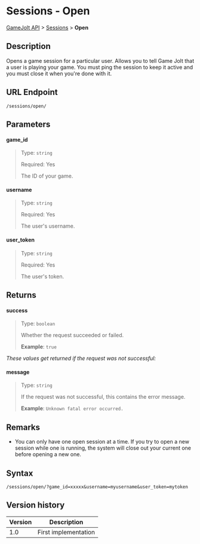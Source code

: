 # Sessions - Open

[GameJolt API](../index.md) > [Sessions](index.md) > __Open__

## Description

Opens a game session for a particular user. Allows you to tell Game Jolt that a user is playing your game. You must ping the session to keep it active and you must close it when you're done with it. 

## URL Endpoint

```
/sessions/open/
```

## Parameters

#### game_id
> Type: `string`
>
> Required: Yes
>
> The ID of your game.

#### username
> Type: `string`
>
> Required: Yes
>
> The user's username.

#### user_token
> Type: `string`
>
> Required: Yes
>
> The user's token.

## Returns

#### success
> Type: `boolean`
>
> Whether the request succeeded or failed.
>
> __Example__: `true`

_These values get returned if the request was not successful:_

#### message
> Type: `string`
>
> If the request was not successful, this contains the error message.
>
> __Example__: `Unknown fatal error occurred.`

## Remarks

- You can only have one open session at a time. If you try to open a new session while one is running, the system will close out your current one before opening a new one.

## Syntax

```
/sessions/open/?game_id=xxxxx&username=myusername&user_token=mytoken
```

## Version history

Version		 | Description
---			 | ---
1.0			 | First implementation